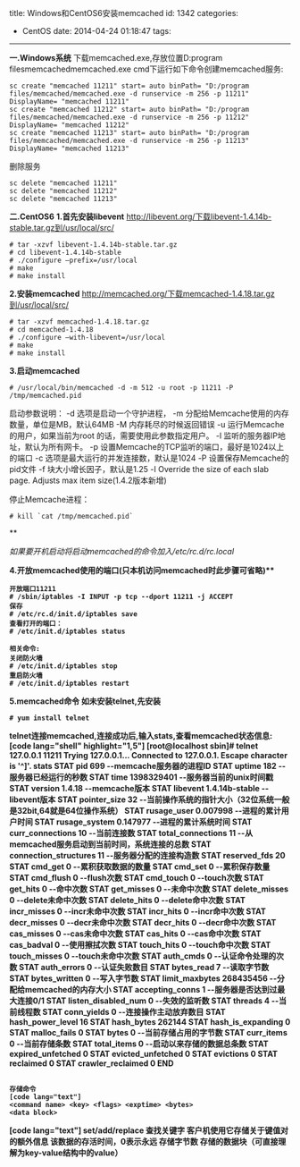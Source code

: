 title: Windows和CentOS6安装memcached
id: 1342
categories:
  - CentOS
date: 2014-04-24 01:18:47
tags:
---

**一.Windows系统**
下载memcached.exe,存放位置D:program filesmemcachedmemcached.exe
cmd下运行如下命令创建memcached服务:
```shell
sc create "memcached 11211" start= auto binPath= "D:/program files/memcached/memcached.exe -d runservice -m 256 -p 11211" DisplayName= "memcached 11211"
sc create "memcached 11212" start= auto binPath= "D:/program files/memcached/memcached.exe -d runservice -m 256 -p 11212" DisplayName= "memcached 11212"
sc create "memcached 11213" start= auto binPath= "D:/program files/memcached/memcached.exe -d runservice -m 256 -p 11213" DisplayName= "memcached 11213"
```
删除服务
```shell
sc delete "memcached 11211"
sc delete "memcached 11212"
sc delete "memcached 11213"
```
<!--more-->
**二.CentOS6**
**1.首先安装libevent**
http://libevent.org/下载libevent-1.4.14b-stable.tar.gz到/usr/local/src/
```shell
# tar -xzvf libevent-1.4.14b-stable.tar.gz
# cd libevent-1.4.14b-stable
# ./configure –prefix=/usr/local
# make
# make install
```

**2.安装memcached**
http://memcached.org/下载memcached-1.4.18.tar.gz到/usr/local/src/
```shell
# tar -xzvf memcached-1.4.18.tar.gz
# cd memcached-1.4.18
# ./configure –with-libevent=/usr/local
# make
# make install
```

**3.启动memcached**
```shell
# /usr/local/bin/memcached -d -m 512 -u root -p 11211 -P /tmp/memcached.pid
```
启动参数说明：
   -d  选项是启动一个守护进程，
   -m  分配给Memcache使用的内存数量，单位是MB，默认64MB
   -M  内存耗尽的时候返回错误
   -u  运行Memcache的用户，如果当前为root 的话，需要使用此参数指定用户。
   -l  监听的服务器IP地址，默认为所有网卡。
   -p  设置Memcache的TCP监听的端口，最好是1024以上的端口
   -c  选项是最大运行的并发连接数，默认是1024
   -P  设置保存Memcache的pid文件
   -f  块大小增长因子，默认是1.25
   -I  Override the size of each slab page. Adjusts max item size(1.4.2版本新增)

停止Memcache进程：
```shell
# kill `cat /tmp/memcached.pid`
```
**

_如果要开机启动将启动memcached的命令加入/etc/rc.d/rc.local_
<!--more-->
<strong>4.开放memcached使用的端口(只本机访问memcached时此步骤可省略)**
```shell
开放端口11211
# /sbin/iptables -I INPUT -p tcp --dport 11211 -j ACCEPT
保存
# /etc/rc.d/init.d/iptables save
查看打开的端口：
# /etc/init.d/iptables status

相关命令:
关闭防火墙
# /etc/init.d/iptables stop
重启防火墙
# /etc/init.d/iptables restart
```

**5.memcached命令**
如未安装telnet,先安装
```shell
# yum install telnet
```

telnet连接memcached,连接成功后,输入stats,查看memcached状态信息:
[code lang="shell" highlight="1,5"]
[root@localhost sbin]# telnet 127.0.0.1 11211
Trying 127.0.0.1...
Connected to 127.0.0.1.
Escape character is '^]'.
stats
STAT pid 699    --memcache服务器的进程ID
STAT uptime 182    --服务器已经运行的秒数
STAT time 1398329401    --服务器当前的unix时间戳
STAT version 1.4.18    --memcache版本
STAT libevent 1.4.14b-stable    --libevent版本
STAT pointer_size 32    --当前操作系统的指针大小（32位系统一般是32bit,64就是64位操作系统）
STAT rusage_user 0.007998    --进程的累计用户时间
STAT rusage_system 0.147977    --进程的累计系统时间
STAT curr_connections 10    --当前连接数
STAT total_connections 11    --从memcached服务启动到当前时间，系统连接的总数
STAT connection_structures 11  --服务器分配的连接构造数
STAT reserved_fds 20
STAT cmd_get 0    --累积获取数据的数量
STAT cmd_set 0    --累积保存数量
STAT cmd_flush 0    --flush次数
STAT cmd_touch 0    --touch次数
STAT get_hits 0    --命中次数
STAT get_misses 0    --未命中次数
STAT delete_misses 0    --delete未命中次数
STAT delete_hits 0    --delete命中次数
STAT incr_misses 0    --incr未命中次数
STAT incr_hits 0    --incr命中次数
STAT decr_misses 0    --decr未命中次数
STAT decr_hits 0    --decr命中次数
STAT cas_misses 0    --cas未命中次数
STAT cas_hits 0    --cas命中次数
STAT cas_badval 0    --使用擦拭次数
STAT touch_hits 0    --touch命中次数
STAT touch_misses 0    --touch未命中次数
STAT auth_cmds 0    --认证命令处理的次数
STAT auth_errors 0    --认证失败数目
STAT bytes_read 7    --读取字节数
STAT bytes_written 0    --写入字节数
STAT limit_maxbytes 268435456    --分配给memcached的内存大小
STAT accepting_conns 1    --服务器是否达到过最大连接0/1
STAT listen_disabled_num 0    --失效的监听数
STAT threads 4    --当前线程数
STAT conn_yields 0    --连接操作主动放弃数目
STAT hash_power_level 16
STAT hash_bytes 262144
STAT hash_is_expanding 0
STAT malloc_fails 0
STAT bytes 0    --当前存储占用的字节数
STAT curr_items 0    --当前存储条数
STAT total_items 0    --启动以来存储的数据总条数
STAT expired_unfetched 0
STAT evicted_unfetched 0
STAT evictions 0
STAT reclaimed 0
STAT crawler_reclaimed 0
END
```

存储命令
[code lang="text"]
<command name> <key> <flags> <exptime> <bytes>
<data block>
```

[code lang="text"]
<command name> 	set/add/replace
<key> 	查找关键字
<flags> 	客户机使用它存储关于键值对的额外信息
<exptime> 	该数据的存活时间，0表示永远
<bytes> 	存储字节数
<data block> 	存储的数据块（可直接理解为key-value结构中的value）
```
